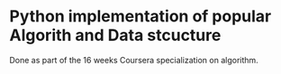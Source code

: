 # Python implementation of popular Algorith and Data stcucture

Done as part of the 16 weeks Coursera specialization on algorithm.